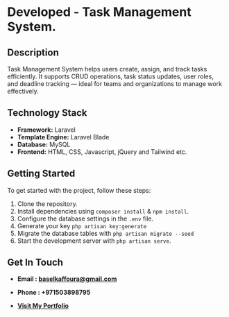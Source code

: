 # Developed  -  Task Management System.


## Description

Task Management System helps users create, assign, and track tasks efficiently. It supports CRUD operations, task status updates, user roles, and deadline tracking — ideal for teams and organizations to manage work effectively.



## Technology Stack

-   **Framework:** Laravel
-   **Template Engine:** Laravel Blade
-   **Database:** MySQL
-   **Frontend:** HTML, CSS, Javascript, jQuery and Tailwind etc.


## Getting Started

To get started with the project, follow these steps:

1. Clone the repository.
2. Install dependencies using `composer install` & `npm install`.
3. Configure the database settings in the `.env` file.
4. Generate your key `php artisan key:generate`
5. Migrate the database tables with `php artisan migrate --seed`
6. Start the development server with `php artisan serve`.

## Get In Touch

- **Email : baselkaffoura@gmail.com**

- **Phone : +971503898795**

- **<a href="https://basel-kaffoura-portfolio.vercel.app">Visit My Portfolio</a>**
